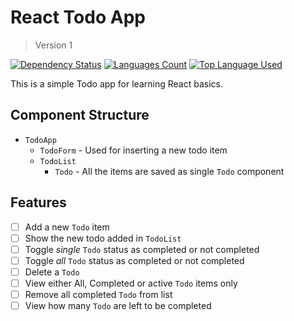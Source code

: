 # React Todo App

> Version 1

[![Dependency Status](https://david-dm.org/palashmon/react-todo-v1/dev-status.svg)](https://david-dm.org/palashmon/react-todo-v1)
[![Languages Count](https://img.shields.io/github/languages/count/palashmon/react-todo-v1.svg)](https://github.com/palashmon/react-todo-v1/search?l=javascript)
[![Top Language Used](https://img.shields.io/github/languages/top/palashmon/react-todo-v1.svg)](https://github.com/palashmon/react-todo-v1/search?l=javascript)
&nbsp;

This is a simple Todo app for learning React basics.

## Component Structure

*   `TodoApp`
    *   `TodoForm` - Used for inserting a new todo item
    *   `TodoList`
        *   `Todo` - All the items are saved as single `Todo` component

## Features

*   [ ] Add a new `Todo` item
*   [ ] Show the new todo added in `TodoList`
*   [ ] Toggle _single_ `Todo` status as completed or not completed
*   [ ] Toggle _all_ `Todo` status as completed or not completed
*   [ ] Delete a `Todo`
*   [ ] View either All, Completed or active `Todo` items only
*   [ ] Remove all completed `Todo` from list
*   [ ] View how many `Todo` are left to be completed
